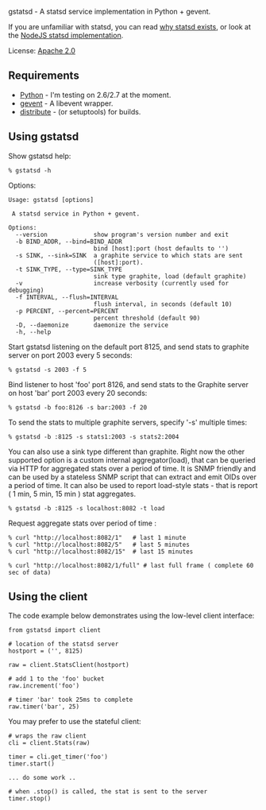 
gstatsd - A statsd service implementation in Python + gevent.

If you are unfamiliar with statsd, you can read [why statsd exists][etsy post],
or look at the [NodeJS statsd implementation][etsy repo].

License: [Apache 2.0][license]

Requirements
------------

 * [Python][python] - I'm testing on 2.6/2.7 at the moment.
 * [gevent][gevent] - A libevent wrapper.
 * [distribute][distribute] - (or setuptools) for builds.


Using gstatsd
-------------

Show gstatsd help:

    % gstatsd -h

Options:

    Usage: gstatsd [options]

     A statsd service in Python + gevent.

    Options:
      --version             show program's version number and exit
      -b BIND_ADDR, --bind=BIND_ADDR
                            bind [host]:port (host defaults to '')
      -s SINK, --sink=SINK  a graphite service to which stats are sent
                            ([host]:port).
      -t SINK_TYPE, --type=SINK_TYPE
                            sink type graphite, load (default graphite)
      -v                    increase verbosity (currently used for debugging)
      -f INTERVAL, --flush=INTERVAL
                            flush interval, in seconds (default 10)
      -p PERCENT, --percent=PERCENT
                            percent threshold (default 90)
      -D, --daemonize       daemonize the service
      -h, --help

Start gstatsd listening on the default port 8125, and send stats to graphite
server on port 2003 every 5 seconds:

    % gstatsd -s 2003 -f 5

Bind listener to host 'foo' port 8126, and send stats to the Graphite server
on host 'bar' port 2003 every 20 seconds:

    % gstatsd -b foo:8126 -s bar:2003 -f 20

To send the stats to multiple graphite servers, specify '-s' multiple times:

    % gstatsd -b :8125 -s stats1:2003 -s stats2:2004

You can also use a sink type different than graphite. Right now the other
supported option is a custom internal aggregator(load), that can be queried
via HTTP for aggregated stats over a period of time. It is SNMP friendly 
and can be used by a stateless SNMP script that can extract and emit OIDs over
a period of time. It can also be used to report load-style stats - that is 
report ( 1 min, 5 min, 15 min ) stat aggregates. 

    % gstatsd -b :8125 -s localhost:8082 -t load

Request aggregate stats over period of time :

    % curl "http://localhost:8082/1"   # last 1 minute
    % curl "http://localhost:8082/5"   # last 5 minutes
    % curl "http://localhost:8082/15"  # last 15 minutes

    % curl "http://localhost:8082/1/full" # last full frame ( complete 60 sec of data)
      

Using the client
----------------

The code example below demonstrates using the low-level client interface:

    from gstatsd import client

    # location of the statsd server
    hostport = ('', 8125)

    raw = client.StatsClient(hostport)

    # add 1 to the 'foo' bucket
    raw.increment('foo')

    # timer 'bar' took 25ms to complete
    raw.timer('bar', 25)


You may prefer to use the stateful client:

    # wraps the raw client
    cli = client.Stats(raw)

    timer = cli.get_timer('foo')
    timer.start()

    ... do some work ..

    # when .stop() is called, the stat is sent to the server
    timer.stop()


[python]: http://www.python.org/
[gevent]: http://www.gevent.org/
[license]: http://www.apache.org/licenses/LICENSE-2.0
[distribute]: http://pypi.python.org/pypi/distribute
[etsy repo]: https://github.com/etsy/statsd
[etsy post]: http://codeascraft.etsy.com/2011/02/15/measure-anything-measure-everything/

